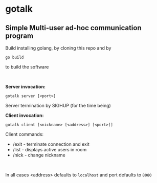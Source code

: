 # gotalk

## Simple Multi-user ad-hoc communication program

Build installing golang, by cloning this repo and by

    go build

to build the software

&NewLine;  
&NewLine;  

**Server invocation:**

	gotalk server [<port>] 

Server termination by SIGHUP (for the time being)

**Client invocation:**

	gotalk client [<nickname> [<address>] [<port>]]

Client commands:
- /exit - terminate connection and exit
- /list - displays active users in room
- /nick <nickname> - change nickname

&NewLine;   
&NewLine;   

In all cases \<address\> defaults to `localhost` and port defaults to `8080`

